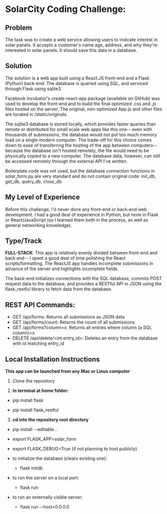 SolarCity Coding Challenge:
============================

Problem
-------
The task was to create a web service allowing users to indicate interest in
solar panels. It accepts a customer's name age, address, and why they're
interested in solar panels. It should save this data in a database.

Solution
--------
The solution is a web app built using a React.JS front-end and a Flask (Python)
back-end. The database is queried using SQL, and serviced through Flask using
sqlite3.

Facebook Incubator's create-react-app package (available on GitHub) was used to
develop the front-end and to build the final optimized .css and .js files
hosted on the server. The original, non-optimized App.js and other files are
located in /static/originals.

The sqlite3 database is stored locally, which provides faster queries than
remote or distributed for small scale web apps like this one-- even with
thousands of submissions, the database would not put too much memory load on a
single modern computer. The trade-off for this choice comes down to ease of
transferring the hosting of the app between computers-- because the database
isn't hosted remotely, the file would need to be physically copied to a new
computer. The database data, however, can still be accessed remotely through the
external API I've written.

Boilerplate code was not used, but the database connection functions in
solar_form.py are very standard and do not contain original code: init_db,
get_db, query_db, close_db.

My Level of Experience
----------------------
Before this challenge, I'd never done any front-end or back-end web development.
I had a good deal of experience in Python, but none in Flask or React/JavaScript
(so I learned them both in the process, as well as general networking
knowledge).

Type/Track
----------
**FULL-STACK**:
This app is relatively evenly divided between front-end and back end-- I spent
a good deal of time polishing the React scripts/formatting. The ReactJS
app handles incomplete submissions in advance of the server and highlights
incomplete fields.

The back-end initializes connections with the SQL database, commits POST request
data to the database, and provides a RESTful API in JSON using the flask_restful
library to fetch data from the database.

REST API Commands:
-------------
* GET /api/forms: Returns all submissions as JSON data
* GET /api/forms/count: Returns the count of all submissions
* GET /api/forms?column=x: Returns all entries where column (a SQL column)=x
* DELETE /api/delete/\<int:entry_id\>: Deletes an entry from the database with id matching entry_id

Local Installation Instructions
-------------------------------

**This app can be launched from any Mac or Linux computer**

1. Clone the repository

2. **In terminal at home folder:**

  * pip install flask

  * pip install flask_restful

3. **cd into the repository root directory**

  * pip install --editable .

  * export FLASK_APP=solar_form
  * export FLASK_DEBUG=True (if not planning to host publicly)

  * to initialize the database (clears existing one):
    * flask initdb

  * to run the server on a local port:
    * flask run
  * to run an externally visible server:
    * flask run --host=0.0.0.0
